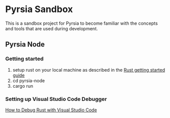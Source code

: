 # Pyrsia Sandbox

This is a sandbox project for Pyrsia to become familiar with the concepts and tools that are used during development.

## Pyrsia Node

### Getting started

1. setup rust on your local machine as described in the [Rust getting started guide](https://www.rust-lang.org/learn/get-started)
2. cd pyrsia-node
3. cargo run


### Setting up Visual Studio Code Debugger

[How to Debug Rust with Visual Studio Code](https://www.forrestthewoods.com/blog/how-to-debug-rust-with-visual-studio-code/)